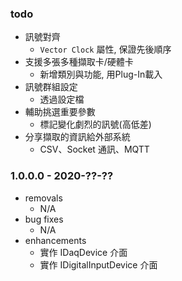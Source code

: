﻿### todo

* 訊號對齊
  * `Vector Clock` 屬性, 保證先後順序
* 支援多張多種擷取卡/硬體卡
  * 新增類別與功能, 用Plug-In載入
* 訊號群組設定
  * 透過設定檔
* 輔助挑選重要參數
  * 標記變化劇烈的訊號(高低差)
* 分享擷取的資訊給外部系統
  * CSV、Socket 通訊、MQTT


### 1.0.0.0 - 2020-??-??

* removals
  * N/A
* bug fixes
  * N/A
* enhancements
  * 實作 IDaqDevice 介面
  * 實作 IDigitalInputDevice 介面